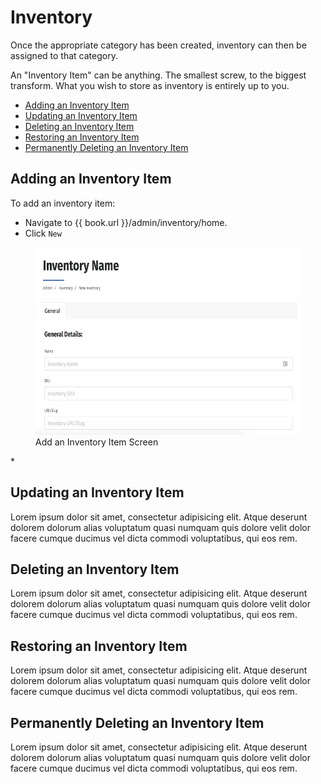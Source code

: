 # Inventory

Once the appropriate category has been created, inventory can then be assigned to that category.

An "Inventory Item" can be anything. The smallest screw, to the biggest transform. What you wish to store as inventory is entirely up to you.

* [Adding an Inventory Item](#adding-an-inventory-item)
* [Updating an Inventory Item](#updating-an-inventory-item)
* [Deleting an Inventory Item](#deleting-an-inventory-item)
* [Restoring an Inventory Item](#restoring-an-inventory-item)
* [Permanently Deleting an Inventory Item](#permanently-deleting-an-inventory-item)

## Adding an Inventory Item

To add an inventory item:

* Navigate to {{ book.url }}/admin/inventory/home.
* Click `New`
<figure>
    <img src="/assets/add-inventory.png" height="300" />
    <figcaption>Add an Inventory Item Screen</figcaption>
</figure>
* 

## Updating an Inventory Item

Lorem ipsum dolor sit amet, consectetur adipisicing elit. Atque deserunt dolorem dolorum alias voluptatum quasi numquam quis dolore velit dolor facere cumque ducimus vel dicta commodi voluptatibus, qui eos rem.

## Deleting an Inventory Item

Lorem ipsum dolor sit amet, consectetur adipisicing elit. Atque deserunt dolorem dolorum alias voluptatum quasi numquam quis dolore velit dolor facere cumque ducimus vel dicta commodi voluptatibus, qui eos rem.

## Restoring an Inventory Item

Lorem ipsum dolor sit amet, consectetur adipisicing elit. Atque deserunt dolorem dolorum alias voluptatum quasi numquam quis dolore velit dolor facere cumque ducimus vel dicta commodi voluptatibus, qui eos rem.

## Permanently Deleting an Inventory Item

Lorem ipsum dolor sit amet, consectetur adipisicing elit. Atque deserunt dolorem dolorum alias voluptatum quasi numquam quis dolore velit dolor facere cumque ducimus vel dicta commodi voluptatibus, qui eos rem.

